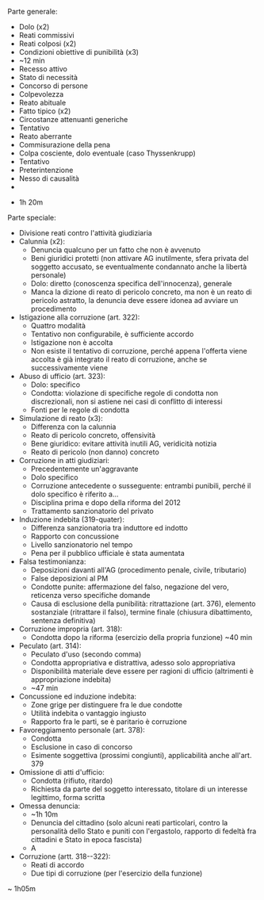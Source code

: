 Parte generale:

- Dolo (x2)
- Reati commissivi
- Reati colposi (x2)
- Condizioni obiettive di punibilità (x3)
- ~12 min
- Recesso attivo
- Stato di necessità
- Concorso di persone
- Colpevolezza
- Reato abituale
- Fatto tipico (x2)
- Circostanze attenuanti generiche
- Tentativo
- Reato aberrante
- Commisurazione della pena
- Colpa cosciente, dolo eventuale (caso Thyssenkrupp)
- Tentativo
- Preterintenzione
- Nesso di causalità
-

* 1h 20m

Parte speciale:

- Divisione reati contro l'attività giudiziaria
- Calunnia (x2):
  - Denuncia qualcuno per un fatto che non è avvenuto
  - Beni giuridici protetti (non attivare AG inutilmente, sfera privata del soggetto accusato, se eventualmente condannato anche la libertà personale)
  - Dolo: diretto (conoscenza specifica dell'innocenza), generale
  - Manca la dizione di reato di pericolo concreto, ma non è un reato di pericolo astratto, la denuncia deve essere idonea ad avviare un procedimento
- Istigazione alla corruzione (art. 322):
  - Quattro modalità
  - Tentativo non configurabile, è sufficiente accordo
  - Istigazione non è accolta
  - Non esiste il tentativo di corruzione, perché appena l'offerta viene accolta è già integrato il reato di corruzione, anche se successivamente viene
- Abuso di ufficio (art. 323):
  - Dolo: specifico
  - Condotta: violazione di specifiche regole di condotta non discrezionali, non si astiene nei casi di conflitto di interessi
  - Fonti per le regole di condotta
- Simulazione di reato (x3):
  - Differenza con la calunnia
  - Reato di pericolo concreto, offensività
  - Bene giuridico: evitare attività inutili AG, veridicità notizia
  - Reato di pericolo (non danno) concreto
- Corruzione in atti giudiziari:
  - Precedentemente un'aggravante
  - Dolo specifico
  - Corruzione antecedente o susseguente: entrambi punibili, perché il dolo specifico è riferito a...
  - Disciplina prima e dopo della riforma del 2012
  - Trattamento sanzionatorio del privato
- Induzione indebita (319-quater):
  - Differenza sanzionatoria tra induttore ed indotto
  - Rapporto con concussione
  - Livello sanzionatorio nel tempo
  - Pena per il pubblico ufficiale è stata aumentata
- Falsa testimonianza:
  - Deposizioni davanti all'AG (procedimento penale, civile, tributario)
  - False deposizioni al PM
  - Condotte punite: affermazione del falso, negazione del vero, reticenza verso specifiche domande
  - Causa di esclusione della punibilità: ritrattazione (art. 376), elemento sostanziale (ritrattare il falso), termine finale (chiusura dibattimento, sentenza definitiva)
- Corruzione impropria (art. 318):
  - Condotta dopo la riforma (esercizio della propria funzione) ~40 min
- Peculato (art. 314):
  - Peculato d'uso (secondo comma)
  - Condotta appropriativa e distrattiva, adesso solo appropriativa
  - Disponibilità materiale deve essere per ragioni di ufficio (altrimenti è appropriazione indebita)
  - ~47 min
- Concussione ed induzione indebita:
  - Zone grige per distinguere fra le due condotte
  - Utilità indebita o vantaggio ingiusto
  - Rapporto fra le parti, se è paritario è corruzione
- Favoreggiamento personale (art. 378):
  - Condotta
  - Esclusione in caso di concorso
  - Esimente soggettiva (prossimi congiunti), applicabilità anche all'art. 379
- Omissione di atti d'ufficio:
  - Condotta (rifiuto, ritardo)
  - Richiesta da parte del soggetto interessato, titolare di un interesse legittimo, forma scritta
- Omessa denuncia:
  - ~1h 10m
  - Denuncia del cittadino (solo alcuni reati particolari, contro la personalità dello Stato e puniti con l'ergastolo, rapporto di fedeltà fra cittadini e Stato in epoca fascista)
  - A
- Corruzione (artt. 318--322):
  - Reati di accordo
  - Due tipi di corruzione (per l'esercizio della funzione)

~ 1h05m
